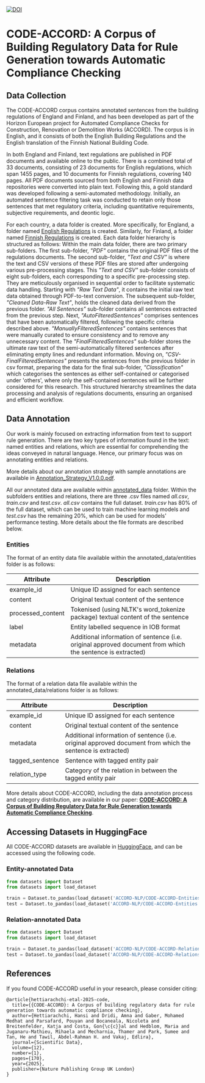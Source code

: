 [![DOI](https://zenodo.org/badge/DOI/10.5281/zenodo.10210022.svg)](https://doi.org/10.5281/zenodo.10210022)

# CODE-ACCORD: A Corpus of Building Regulatory Data for Rule Generation towards Automatic Compliance Checking

## Data Collection
The CODE-ACCORD corpus contains annotated sentences from the building regulations of England and Finland, and has been developed as part of the Horizon European project for Automated Compliance Checks for Construction, Renovation or Demolition Works (ACCORD). The corpus is in English, and it consists of both the English Building Regulations and the English translation of the Finnish National Building Code. 

In both England and Finland, text regulations are published in PDF documents and available online to the public. There is a combined total of 33 documents, consisting of 23 documents for English regulations, which span 1455 pages, and 10 documents for Finnish regulations, covering 140 pages. All PDF documents sourced from both English and Finnish data repositories were converted into plain text. Following this, a gold standard was developed following a semi-automated methodology. Initially, an automated sentence filtering task was conducted to retain only those sentences that met regulatory criteria, including quantitative requirements, subjective requirements, and deontic logic. 

For each country, a data folder is created. More specifically, for England, a folder named [English Regulations](https://github.com/Accord-Project/CODE-ACCORD/tree/main/English%20Regulations) is created. Similarly, for Finland, a folder named [Finnish Regulations](https://github.com/Accord-Project/CODE-ACCORD/tree/main/Finnish%20Regulations) is created. Each data folder hierarchy is structured as follows: Within the main data folder, there are two primary sub-folders. The first sub-folder, *_"PDF"_* contains the original PDF files of the regulations documents. The second sub-folder, *_"Text and CSV"_* is where the text and CSV versions of these PDF files are stored after undergoing various pre-processing stages. This *_"Text and CSV"_* sub-folder consists of eight sub-folders, each corresponding to a specific pre-processing step. They are meticulously organised in sequential order to facilitate systematic data handling. Starting with *_"Raw Text Data_"*, it contains the initial raw text data obtained through PDF-to-text conversion. The subsequent sub-folder, *_"Cleaned Data-Raw Text"_*, holds the cleaned data derived from the previous folder. *_"All Sentences_"* sub-folder contains all sentences extracted from the previous step. Next, *"_AutoFilteredSentences_"* comprises sentences that have been automatically filtered, following the specific criteria described above. *_"ManuallyFilteredSentences"_* contains sentences that were manually curated to ensure consistency and to remove any unnecessary content. The *_"FinalFilteredSentences"_* sub-folder stores the ultimate raw text of the semi-automatically filtered sentences after eliminating empty lines and redundant information. Moving on, *_"CSV-FinalFilteredSentences"_* presents the sentences from the previous folder in csv format, preparing the data for the final sub-folder, *_"Classification"_* which categorises the sentences as either self-contained or categorised under 'others', where only the self-contained sentences will be further considered for this research. This structured hierarchy streamlines the data processing and analysis of regulations documents, ensuring an organised and efficient workflow.

## Data Annotation
Our work is mainly focused on extracting information from text to support rule generation. 
There are two key types of information found in the text: named entities and relations, which are essential for 
comprehending the ideas conveyed in natural language. Hence, our primary focus was on annotating entities and relations.

More details about our annotation strategy with sample annotations are available in [Annotation_Strategy_V1.0.0.pdf](https://github.com/Accord-Project/CODE-ACCORD/blob/main/annotated_data/Annotation_Strategy_V1.0.0.pdf).

All our annotated data are available within [annotated_data](https://github.com/Accord-Project/CODE-ACCORD/tree/main/annotated_data) folder. Within the subfolders entities and relations, 
there are three .csv files named *all.csv*, *train.csv* and *test.csv*. *all.csv* contains the full dataset. 
*train.csv* has 80% of the full dataset, which can be used to train machine learning models and *test.csv* has the 
remaining 20\%, which can be used for models' performance testing. More details about the file formats are described below.

### Entities

The format of an entity data file available within the annotated_data/entities folder is as follows:

| Attribute         | Description                                                                    |
|-------------------|--------------------------------------------------------------------------------|
| example_id        | Unique ID assigned for each sentence                                           |
| content           | Original textual content of the sentence                                       |
| processed_content | Tokenised (using NLTK's word_tokenize package) textual content of the sentence |
| label             | Entity labelled sequence in IOB format                                       |
| metadata          | Additional information of sentence (i.e. original approved document from which the sentence is extracted)                                       |


### Relations

The format of a relation data file available within the annotated_data/relations folder is as follows:


| Attribute       | Description                                                                    |
|-----------------|--------------------------------------------------------------------------------|
| example_id      | Unique ID assigned for each sentence                                           |
| content         | Original textual content of the sentence                                       |
| metadata        | Additional information of sentence (i.e. original approved document from which the sentence is extracted) |
| tagged_sentence | Sentence with tagged entity pair                                       |
| relation_type   | Category of the relation in between the tagged entity pair                     |

More details about CODE-ACCORD, including the data annotation process and category distribution, are available in our paper: [**CODE-ACCORD: A Corpus of Building Regulatory Data for Rule Generation towards Automatic Compliance Checking**](https://www.nature.com/articles/s41597-024-04320-x).

## Accessing Datasets in HuggingFace

All CODE-ACCORD datasets are available in [HuggingFace](https://huggingface.co/ACCORD-NLP), and can be accessed using the following code.

### Entity-annotated Data
```python
from datasets import Dataset
from datasets import load_dataset

train = Dataset.to_pandas(load_dataset('ACCORD-NLP/CODE-ACCORD-Entities', split='train'))
test = Dataset.to_pandas(load_dataset('ACCORD-NLP/CODE-ACCORD-Entities', split='test'))
```

### Relation-annotated Data
```python
from datasets import Dataset
from datasets import load_dataset

train = Dataset.to_pandas(load_dataset('ACCORD-NLP/CODE-ACCORD-Relations', split='train'))
test = Dataset.to_pandas(load_dataset('ACCORD-NLP/CODE-ACCORD-Relations', split='test'))
```

## References

If you found CODE-ACCORD useful in your research, please consider citing:
```
@article{hettiarachchi-etal-2025-code,
  title={{CODE-ACCORD}: A Corpus of building regulatory data for rule generation towards automatic compliance checking},
  author={Hettiarachchi, Hansi and Dridi, Amna and Gaber, Mohamed Medhat and Parsafard, Pouyan and Bocaneala, Nicoleta and Breitenfelder, Katja and Costa, Gon{\c{c}}al and Hedblom, Maria and Juganaru-Mathieu, Mihaela and Mecharnia, Thamer and Park, Sumee and Tan, He and Tawil, Abdel-Rahman H. and Vakaj, Edlira},
  journal={Scientific Data},
  volume={12},
  number={1},
  pages={170},
  year={2025},
  publisher={Nature Publishing Group UK London}
}
```

